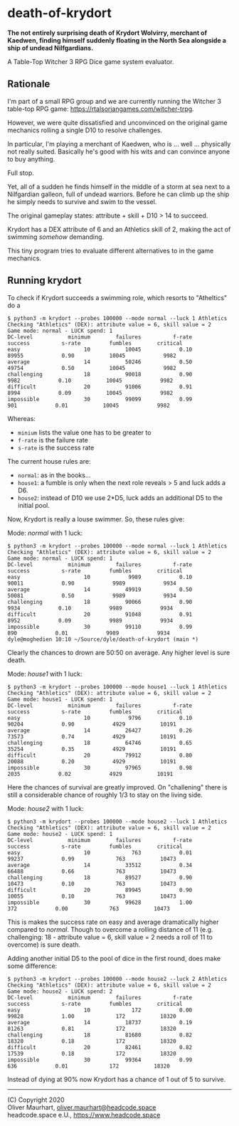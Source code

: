 # death-of-krydort

**The not entirely surprising death of Krydort Wolvirry, merchant of 
Kaedwen, finding himself suddenly floating in the North Sea alongside a 
ship of undead Nilfgardians.**

A Table-Top Witcher 3 RPG Dice game system evaluator.

## Rationale

I'm part of a small RPG group and we are currently running the Witcher 3
table-top RPG game: https://rtalsoriangames.com/witcher-trpg.

However, we were quite dissatisfied and unconvinced on the original game
mechanics rolling a single D10 to resolve challenges.

In particular, I'm playing a merchant of Kaedwen, who is ... well ...
physically not really suited. Basically he's good with his wits and can
convince anyone to buy anything. 

Full stop.

Yet, all of a sudden he finds himself in the middle of a storm at sea next
to a Nilfgardian galleon, full of undead warriors. Before he can climb up
the ship he simply needs to survive and swim to the vessel.

The original gameplay states: attribute + skill + D10 > 14 to succeed.

Krydort has a DEX attribute of 6 and an Athletics skill of 2, making the
act of swimming _somehow_ demanding.

This tiny program tries to evaluate different alternatives to in the game
mechanics.


## Running krydort

To check if Krydort succeeds a swimming role, which resorts to "Atheltics"
do a

```
$ python3 -m krydort --probes 100000 --mode normal --luck 1 Athletics
Checking "Athletics" (DEX): attribute value = 6, skill value = 2
Game mode: normal - LUCK spend: 1
DC-level           minimum        failures          f-rate         success          s-rate         fumbles        critical
easy                    10           10045            0.10           89955            0.90           10045            9982
average                 14           50246            0.50           49754            0.50           10045            9982
challenging             18           90018            0.90            9982            0.10           10045            9982
difficult               20           91006            0.91            8994            0.09           10045            9982
impossible              30           99099            0.99             901            0.01           10045            9982
```

Whereas: 
* `minium` lists the value one has to be greater to
* `f-rate` is the failure rate
* `s-rate` is the success rate 

The current house rules are:

* `normal`: as in the books...
* `house1`: a fumble is only when the next role reveals > 5 and luck adds a D6.
* `house2`: instead of D10 we use 2*D5, luck adds an additional D5 to the initial pool.


Now, Krydort is really a louse swimmer. So, these rules give:

Mode: *normal* with 1 luck:
```
$ python3 -m krydort --probes 100000 --mode normal --luck 1 Athletics
Checking "Athletics" (DEX): attribute value = 6, skill value = 2
Game mode: normal - LUCK spend: 1
DC-level           minimum        failures          f-rate         success          s-rate         fumbles        critical
easy                    10            9989            0.10           90011            0.90            9989            9934
average                 14           49919            0.50           50081            0.50            9989            9934
challenging             18           90066            0.90            9934            0.10            9989            9934
difficult               20           91048            0.91            8952            0.09            9989            9934
impossible              30           99110            0.99             890            0.01            9989            9934
dyle@moghedien 10:10 ~/Source/dyle/death-of-krydort (main *)
```
Clearly the chances to drown are 50:50 on average. Any higher level is sure death.


Mode: *house1* with 1 luck:
``` 
$ python3 -m krydort --probes 100000 --mode house1 --luck 1 Athletics
Checking "Athletics" (DEX): attribute value = 6, skill value = 2
Game mode: house1 - LUCK spend: 1
DC-level           minimum        failures          f-rate         success          s-rate         fumbles        critical
easy                    10            9796            0.10           90204            0.90            4929           10191
average                 14           26427            0.26           73573            0.74            4929           10191
challenging             18           64746            0.65           35254            0.35            4929           10191
difficult               20           79912            0.80           20088            0.20            4929           10191
impossible              30           97965            0.98            2035            0.02            4929           10191
```
Here the chances of survival are greatly improved. On "challening" there is still a considerable chance of roughly 1/3
to stay on the living side. 


Mode: *house2* with 1 luck:
``` 
$ python3 -m krydort --probes 100000 --mode house2 --luck 1 Athletics
Checking "Athletics" (DEX): attribute value = 6, skill value = 2
Game mode: house2 - LUCK spend: 1
DC-level           minimum        failures          f-rate         success          s-rate         fumbles        critical
easy                    10             763            0.01           99237            0.99             763           10473
average                 14           33512            0.34           66488            0.66             763           10473
challenging             18           89527            0.90           10473            0.10             763           10473
difficult               20           89945            0.90           10055            0.10             763           10473
impossible              30           99628            1.00             372            0.00             763           10473
```
This is makes the success rate on easy and average dramatically higher compared to *normal*. Though to overcome
a rolling distance of 11 (e.g. challenging: 18 - attribute value = 6, skill value = 2 needs a roll of 11 to overcome)
is sure death.

Adding another initial D5 to the pool of dice in the first round, does make some difference:
```
$ python3 -m krydort --probes 100000 --mode house2 --luck 2 Athletics
Checking "Athletics" (DEX): attribute value = 6, skill value = 2
Game mode: house2 - LUCK spend: 2
DC-level           minimum        failures          f-rate         success          s-rate         fumbles        critical
easy                    10             172            0.00           99828            1.00             172           18320
average                 14           18737            0.19           81263            0.81             172           18320
challenging             18           81680            0.82           18320            0.18             172           18320
difficult               20           82461            0.82           17539            0.18             172           18320
impossible              30           99364            0.99             636            0.01             172           18320
``` 
Instead of dying at 90% now Krydort has a chance of 1 out of 5 to survive.

---

(C) Copyright 2020  
Oliver Maurhart, oliver.maurhart@headcode.space  
headcode.space e.U., https://www.headcode.space

